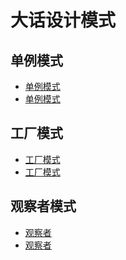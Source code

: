 大话设计模式
==================


单例模式
--------
*  [单例模式](singel-instance.md)
*  [单例模式](css-selector-attr.md)

工厂模式
--------
*  [工厂模式](factory.md)
*  [工厂模式](factory.md)

观察者模式
--------
*  [观察者](observer.md)
*  [观察者](observer.md)

